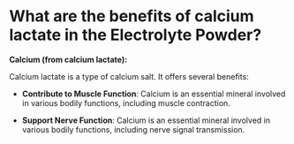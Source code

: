 # What are the benefits of calcium lactate in the Electrolyte Powder?

**Calcium (from calcium lactate):** 

Calcium lactate is a type of calcium salt. It offers several benefits: 

- **Contribute to Muscle Function**: Calcium is an essential mineral involved in various bodily functions, including muscle contraction. 

- **Support Nerve Function**: Calcium is an essential mineral involved in various bodily functions, including nerve signal transmission.